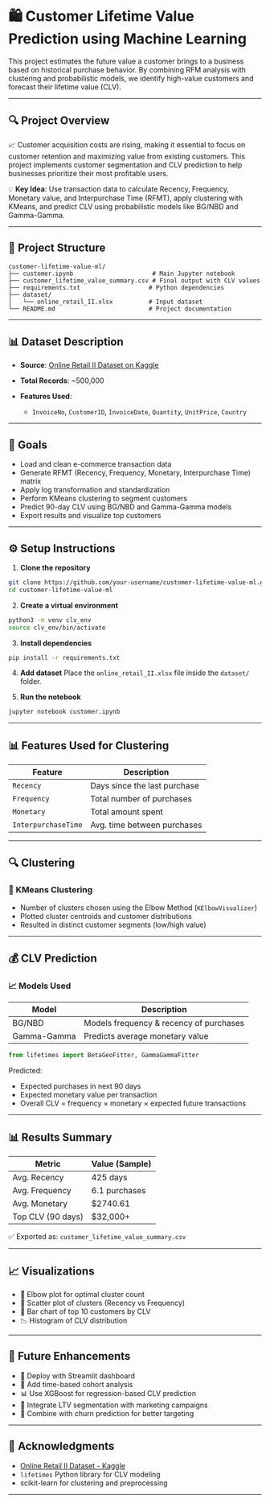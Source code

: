 # 🛍 Customer Lifetime Value Prediction using Machine Learning

This project estimates the future value a customer brings to a business based on historical purchase behavior. By combining RFM analysis with clustering and probabilistic models, we identify high-value customers and forecast their lifetime value (CLV).

---

## 🔍 Project Overview

📈 Customer acquisition costs are rising, making it essential to focus on customer retention and maximizing value from existing customers. This project implements customer segmentation and CLV prediction to help businesses prioritize their most profitable users.

💡 **Key Idea**: Use transaction data to calculate Recency, Frequency, Monetary value, and Interpurchase Time (RFMT), apply clustering with KMeans, and predict CLV using probabilistic models like BG/NBD and Gamma-Gamma.

---

## 📁 Project Structure

```
customer-lifetime-value-ml/
├── customer.ipynb                      # Main Jupyter notebook
├── customer_lifetime_value_summary.csv # Final output with CLV values
├── requirements.txt                   # Python dependencies
├── dataset/
│   └── online_retail_II.xlsx          # Input dataset
└── README.md                          # Project documentation
```

---

## 📊 Dataset Description

* **Source**: [Online Retail II Dataset on Kaggle](https://www.kaggle.com/datasets/lakshmi25npathi/online-retail-dataset)
* **Total Records**: \~500,000
* **Features Used**:

  * `InvoiceNo`, `CustomerID`, `InvoiceDate`, `Quantity`, `UnitPrice`, `Country`

---

## 🎯 Goals

* Load and clean e-commerce transaction data
* Generate RFMT (Recency, Frequency, Monetary, Interpurchase Time) matrix
* Apply log transformation and standardization
* Perform KMeans clustering to segment customers
* Predict 90-day CLV using BG/NBD and Gamma-Gamma models
* Export results and visualize top customers

---

## ⚙️ Setup Instructions

1. **Clone the repository**

```bash
git clone https://github.com/your-username/customer-lifetime-value-ml.git
cd customer-lifetime-value-ml
```

2. **Create a virtual environment**

```bash
python3 -m venv clv_env
source clv_env/bin/activate
```

3. **Install dependencies**

```bash
pip install -r requirements.txt
```

4. **Add dataset**
   Place the `online_retail_II.xlsx` file inside the `dataset/` folder.

5. **Run the notebook**

```bash
jupyter notebook customer.ipynb
```

---

## 📊 Features Used for Clustering

| Feature             | Description                  |
| ------------------- | ---------------------------- |
| `Recency`           | Days since the last purchase |
| `Frequency`         | Total number of purchases    |
| `Monetary`          | Total amount spent           |
| `InterpurchaseTime` | Avg. time between purchases  |

---

## 🔍 Clustering

### 🎯 KMeans Clustering

* Number of clusters chosen using the Elbow Method (`KElbowVisualizer`)
* Plotted cluster centroids and customer distributions
* Resulted in distinct customer segments (low/high value)

---

## 💰 CLV Prediction

### 📈 Models Used

| Model       | Description                             |
| ----------- | --------------------------------------- |
| BG/NBD      | Models frequency & recency of purchases |
| Gamma-Gamma | Predicts average monetary value         |

```python
from lifetimes import BetaGeoFitter, GammaGammaFitter
```

Predicted:

* Expected purchases in next 90 days
* Expected monetary value per transaction
* Overall CLV = frequency × monetary × expected future transactions

---

## 📊 Results Summary

| Metric            | Value (Sample) |
| ----------------- | -------------- |
| Avg. Recency      | 425 days       |
| Avg. Frequency    | 6.1 purchases  |
| Avg. Monetary     | \$2740.61      |
| Top CLV (90 days) | \$32,000+      |

✅ Exported as: `customer_lifetime_value_summary.csv`

---

## 📈 Visualizations

* 📌 Elbow plot for optimal cluster count
* 🎯 Scatter plot of clusters (Recency vs Frequency)
* 🧾 Bar chart of top 10 customers by CLV
* 📉 Histogram of CLV distribution

---

## 🚀 Future Enhancements

* 🎯 Deploy with Streamlit dashboard
* 🔧 Add time-based cohort analysis
* 📊 Use XGBoost for regression-based CLV prediction
* 🧠 Integrate LTV segmentation with marketing campaigns
* 🧩 Combine with churn prediction for better targeting

---

## 🙌 Acknowledgments

* [Online Retail II Dataset - Kaggle](https://www.kaggle.com/datasets/lakshmi25npathi/online-retail-dataset)
* `lifetimes` Python library for CLV modeling
* scikit-learn for clustering and preprocessing

---


